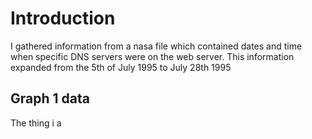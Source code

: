# Introduction
I gathered information from a nasa file which contained dates and time when specific DNS servers were on the web server. This information expanded
from the 5th of July 1995 to July 28th 1995

## Graph 1 data

The thing i a












